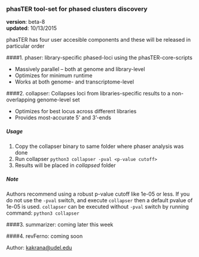 ### phasTER tool-set for phased clusters discovery
**version**: beta-8  
**updated**: 10/13/2015  

phasTER has four user accesible components and these will be released in particular order

####1. phaser: library-specific phased-loci using the phasTER-core-scripts
  * Massively parallel – both at genome and library-level
  * Optimizes for minimum runtime
  * Works at both genome- and transcriptome-level

####2. collapser: Collapses loci from libraries-specific results to a non-overlapping genome-level set
  * Optimizes for best locus across different libraries
  * Provides most-accurate 5’ and 3’-ends

##### Usage
  1. Copy the collapser binary to same folder where phaser analysis was done
  2. Run collapser `python3 collapser -pval <p-value cutoff>`
  3. Results will be placed in *collapsed* folder

##### Note
Authors recommend using a robust p-value cutoff like 1e-05 or less. If you do not use the `-pval` switch, and execute 
`collapser` then a default pvalue of 1e-05 is used. `collapser` can be executed without `-pval` switch by running command:
`python3 collapser`

####3. summarizer: coming later this week

####4. revFerno: coming soon


Author: kakrana@udel.edu
